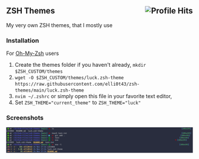 <h2>ZSH Themes<img align="right" alt="Profile Hits" src="https://visitor-badge.laobi.icu/badge?page_id=elli0t43.zsh-themes"></h2>
My very own ZSH themes, that I mostly use

### Installation 
For [Oh-My-Zsh](http://ohmyz.sh/) users 
1. Create the themes folder if you haven't already, `mkdir $ZSH_CUSTOM/themes`
2. `wget -O $ZSH_CUSTOM/themes/luck.zsh-theme https://raw.githubusercontent.com/elli0t43/zsh-themes/main/luck.zsh-theme`
3. `nvim ~/.zshrc` or simply open this file in your favorite text editor,
4. Set `ZSH_THEME="current_theme"` to `ZSH_THEME="luck"`

### Screenshots
![img](https://github.com/elli0t43/zsh-themes/blob/main/screenshots/1.png)
